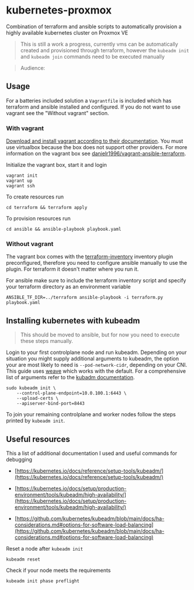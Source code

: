 # kubernetes-proxmox
Combination of terraform and ansible scripts to automatically provision a highly available kubernetes cluster on Proxmox VE

> This is still a work a progress, currently vms can be automatically created and provisioned through terraform, however the `kubeadm init` and `kubeadm join` commands need to be executed manually

> Audience:

## Usage
For a batteries included solution a `Vagrantfile` is included which has terraform and ansible installed and configured. 
If you do not want to use vagrant see the "Without vagrant" section.

### With vagrant
[Download and install vagrant according to their documentation](https://www.vagrantup.com/docs/installation). You must use virtualbox because the box does not support other providers. For more information on the vagrant box see [danielr1996/vagrant-ansible-terraform](https://github.com/danielr1996/vagrant-ansible-terraform).

Initialize the vagrant box, start it and login
```
vagrant init
vagrant up
vagrant ssh
```

To create resources run
```
cd terraform && terraform apply
```

To provision resources run
```
cd ansible && ansible-playbook playbook.yaml
```

### Without vagrant
The vagrant box comes with the [terraform-inventory](https://github.com/nbering/terraform-inventory) inventory plugin preconfigured, therefore you need to configure ansible manually to use the plugin. For terraform it doesn't matter where you run it. 

For ansible make sure to include the terraform inventory script and specify your terraform directory as an environment variable
```
ANSIBLE_TF_DIR=../terraform ansible-playbook -i terraform.py playbook.yaml 
```

## Installing kubernetes with kubeadm
> This should be moved to ansible, but for now you need to execute these steps manually. 

Login to your first controlplane node and run kubeadm. Depending on your situation you might supply additional arguments to kubeadm, the option your are most likely to need is `--pod-network-cidr`, depending on your CNI. This guide uses [weave](https://www.weave.works/docs/net/latest/kubernetes/kube-addon/) which works with the default. For a comprehensive list of arguments refer to the [kubadm documentation](https://kubernetes.io/docs/reference/setup-tools/kubeadm/kubeadm-init/).

```
sudo kubeadm init \
    --control-plane-endpoint=10.0.100.1:6443 \ 
    --upload-certs \
    --apiserver-bind-port=8443
```

To join your remaining controlplane and worker nodes follow the steps printed by `kubeadm init`.

## Useful resources
This a list of additional documentation I used and useful commands for debugging

* [https://kubernetes.io/docs/reference/setup-tools/kubeadm/](https://kubernetes.io/docs/reference/setup-tools/kubeadm/)

* [https://kubernetes.io/docs/setup/production-environment/tools/kubeadm/high-availability/](https://kubernetes.io/docs/setup/production-environment/tools/kubeadm/high-availability/)

* [https://github.com/kubernetes/kubeadm/blob/main/docs/ha-considerations.md#options-for-software-load-balancing](https://github.com/kubernetes/kubeadm/blob/main/docs/ha-considerations.md#options-for-software-load-balancing)

Reset a node after `kubeadm init`
```
kubeadm reset
```

Check if your node meets the requirements
```
kubeadm init phase preflight
```